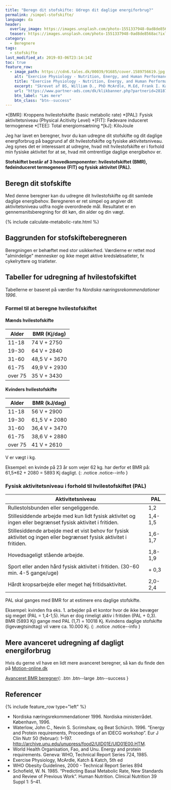 ```yaml
---
title: "Beregn dit stofskifte: Udregn dit daglige energiforbrug?"
permalink: /simpel-stofskifte/
language: da
header:
  overlay_image: https://images.unsplash.com/photo-1551337948-0ad8de8568ac?ixlib=rb-1.2.1&ixid=eyJhcHBfaWQiOjEyMDd9&auto=format&fit=crop&w=1925&q=80
  teaser: https://images.unsplash.com/photo-1551337948-0ad8de8568ac?ixlib=rb-1.2.1&ixid=eyJhcHBfaWQiOjEyMDd9&auto=format&fit=crop&w=400&q=80
category:
  - Beregnere
tags:
  - stofskifte
last_modified_at: 2019-03-06T23:14:14Z
toc: true
feature_row:
  - image_path: https://cdn6.tales.dk/00039/91685/cover.1589756619.jpg
    alt: "Exercise Physiology - Nutrition, Energy, and Human Performance"
    title: "Exercise Physiology - Nutrition, Energy, and Human Performance"
    excerpt: "Skrevet af BS, William D., PhD McArdle, M.Ed, Frank I. Katch, Victor L. Katch."
    url: "https://www.partner-ads.com/dk/klikbanner.php?partnerid=28187&bannerid=55214&htmlurl=https://bogreolen.dk/exercise-physiology_bs_9781451193831"
    btn_label: "Læs mere"
    btn_class: "btn--success"
---
```


*[BMR]: Kroppens hvilestofskifte (basic metabolic rate)
*[PAL]: Fysisk aktivitetsniveau (Physical Acitivity Level)
*[FIT]: Fødevare induceret termogenese
*[TEE]: Total energiomsætning
*[kJ]: KiloJoule

Jeg har lavet en beregner, hvor du kan udregne dit stofskifte og dit daglige energiforbrug på baggrund af dit hvilestofskifte og fysiske aktivitetsniveau. Jeg synes det er interessant at udregne, hvad mit hvilestofskifte er i forhold min fysiske aktivitet for at se, hvad mit omtrentlige daglige energibehov er.

**Stofskiftet består af 3 hovedkomponenter: hvilestofskiftet (BMR), fødeinduceret termogenese (FIT) og fysisk aktivitet (PAL).**

## Beregn dit stofskifte

Med denne beregner kan du udregne dit hvilestofskifte og dit samlede daglige energibehov. Beregneren er ret simpel og angiver dit aktivitetsniveau udfra nogle overordnede mål. Resultatet er en gennemsnitsberegning for dit køn, din alder og din vægt.

{% include calculate-metabolic-rate.html %}

## Baggrunden for stofskifteberegneren

Beregningen er behæftet med stor usikkerhed. Værdierne er rettet mod "almindelige" mennesker og ikke meget aktive kredsløbsatleter, fx cykelryttere og triatleter.

## Tabeller for udregning af hvilestofskiftet

Tabellerne er baseret på værdier fra _Nordiska næringsrekommendationer 1996_.

### Formel til at beregne hvilestofskiftet

#### Mænds hvilestofskifte

| Alder   | BMR (Kj/dag)  |
|---------|---------------|
|	11-18	  | 74 V + 2750   |
| 19-30	  | 64 V + 2840   |
| 31-60	  | 48,5 V + 3670 |
| 61-75	  | 49,9 V + 2930 |
| over 75	| 35 V + 3430   |

#### Kvinders hvilestofskifte

| Alder   | BMR (kJ/dag)  |
|---------|---------------|
| 11-18	  | 56 V + 2900   |
| 19-30	  | 61,5 V + 2080 |
| 31-60	  | 36,4 V + 3470 |
| 61-75	  | 38,6 V + 2880 |
| over 75	| 41 V + 2610   |

V er vægt i kg. 

Eksempel: en kvinde på 23 år som vejer 62 kg. har derfor et BMR på: 61,5*62 + 2080 = 5893 Kj dagligt.
{: .notice .notice--info }

### Fysisk aktivitetsniveau i forhold til hvilestofskiftet (PAL)

| Aktivitetsniveau	                                                                                                  | PAL     |
|---------------------------------------------------------------------------------------------------------------------|---------|
| Rullestolsbunden eller sengeliggende.	                                                                              | 1,2     |
| Stillesiddende arbejde med kun lidt fysisk aktivitet og ingen eller begrænset fysisk aktivitet i fritiden.	        | 1,4-1,5 |
| Stillesiddende arbejde med et vist behov for fysisk aktivitet og ingen eller begrænset fysisk aktivitet i fritiden.	| 1,6-1,7 |
| Hovedsageligt stående arbejde.	                                                                                    | 1,8-1,9 |
| Sport eller anden hård fysisk aktivitet i fritiden. (30-60 min. 4-5 gange/uge)	                                    | + 0,3   |
| Hårdt kropsarbejde eller meget høj fritidsaktivitet.	                                                              | 2,0-2,4 |

PAL skal ganges med BMR for at estimere ens daglige stofskifte. 

Eksempel: kvinden fra eks. 1. arbejder på et kontor hvor de ikke bevæger sig meget (PAL = 1,4-1,5). Hun er dog rimeligt aktiv i fritiden (PAL + 0,3). BMR (5893 Kj) gange med PAL (1,7) = 10018 Kj. Kvindens daglige stofskifte (ligevægtsindtag) vil være ca. 10.000 Kj.
{: .notice .notice--info }

## Mere avanceret udregning af dagligt energiforbrug

Hvis du gerne vil have en lidt mere avanceret beregner, så kan du finde den på  [Motion-online.dk](https://web.archive.org/web/20160604213227/http://www.motion-online.dk/sundhed_og_vaegt/sundhed_generelt/beregn_dit_energiforbrug/)

[Avanceret BMR beregner](https://www.health-calc.com/diet/energy-expenditure-advanced){: .btn .btn--large .btn--success }

## Referencer

{% include feature_row type="left" %}

- Nordiska næringsrekommendationer 1996. Nordiska ministerrådet. København, 1996.
- Waterlow, John C., Nevin S. Scrimshaw, og Beat Schürch. 1996. “Energy and Protein requirements, Proceedings of an IDECG workshop”. Eur J Clin Nutr 50 (februar): 1–197. <http://archive.unu.edu/unupress/food2/UID01E/UID01E00.HTM>.
- World Health Organisation, Fao, and Unu. Energy and protein requirements. Geneva: WHO, Technical Report Series 724, 1985.
- Exercise Physiology, McArdle, Katch & Katch, 5th ed
- WHO Obesity Guidelines, 2000 - Technical Report Series 894
- Schofield, W. N. 1985. “Predicting Basal Metabolic Rate, New Standards and Review of Previous Work”. Human Nutrition. Clinical Nutrition 39 Suppl 1: 5–41.
